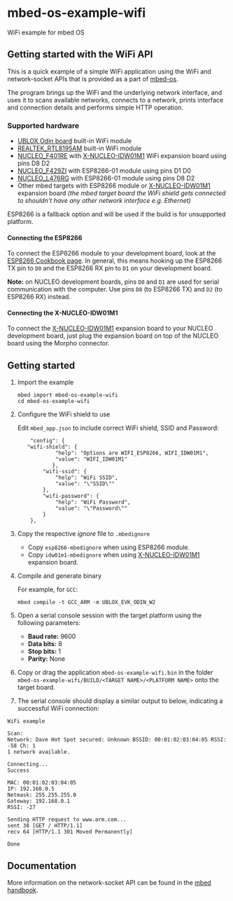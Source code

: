 # mbed-os-example-wifi #

WiFi example for mbed OS

## Getting started with the WiFi API ##

This is a quick example of a simple WiFi application using the WiFi and network-socket APIs that is provided as a part of [mbed-os](github.com/armmbed/mbed-os).

The program brings up the WiFi and the underlying network interface, and uses it to scans available networks, connects to a network, prints interface and connection details and performs simple HTTP operation.

### Supported hardware ###

* [UBLOX Odin board](https://developer.mbed.org/platforms/ublox-EVK-ODIN-W2/) built-in WiFi module
* [REALTEK_RTL8195AM](https://developer.mbed.org/platforms/REALTEK-RTL8195AM/) built-in WiFi module
* [NUCLEO_F401RE](https://developer.mbed.org/platforms/ST-Nucleo-F401RE/) with [X-NUCLEO-IDW01M1](https://developer.mbed.org/components/X-NUCLEO-IDW01M1/) WiFi expansion board using pins D8 D2
* [NUCLEO_F429ZI](https://developer.mbed.org/platforms/ST-Nucleo-F429ZI/) with ESP8266-01 module using pins D1 D0
* [NUCLEO_L476RG](https://developer.mbed.org/platforms/ST-Nucleo-L476RG/) with ESP8266-01 module using pins D8 D2
* Other mbed targets with ESP8266 module or [X-NUCLEO-IDW01M1](https://developer.mbed.org/components/X-NUCLEO-IDW01M1/) expansion board
  *(the mbed target board the WiFi shield gets connected to shouldn't have any other network interface e.g. Ethernet)*

ESP8266 is a fallback option and will be used if the build is for unsupported platform.

#### Connecting the ESP8266 ####
To connect the ESP8266 module to your development board, look at the [ESP8266 Cookbook page](https://developer.mbed.org/users/4180_1/notebook/using-the-esp8266-with-the-mbed-lpc1768/). In general, this means hooking up the ESP8266 TX pin to `D0` and the ESP8266 RX pin to `D1` on your development board.

**Note:** on NUCLEO development boards, pins `D0` and `D1` are used for serial communication with the computer. Use pins `D8` (to ESP8266 TX) and `D2` (to ESP8266 RX) instead.

#### Connecting the X-NUCLEO-IDW01M1 ####
To connect the [X-NUCLEO-IDW01M1](https://developer.mbed.org/components/X-NUCLEO-IDW01M1/) expansion board to your NUCLEO development board, just plug the expansion board on top of the NUCLEO board using the Morpho connector.

##  Getting started

1. Import the example

   ```
   mbed import mbed-os-example-wifi
   cd mbed-os-example-wifi
   ```
2. Configure the WiFi shield to use

   Edit ```mbed_app.json``` to include correct WiFi shield, SSID and Password:

   ```
       "config": { 
 	  "wifi-shield": {
               "help": "Options are WIFI_ESP8266, WIFI_IDW01M1",
               "value": "WIFI_IDW01M1"
        	  },
           "wifi-ssid": {
               "help": "WiFi SSID",
               "value": "\"SSID\""
           },
           "wifi-password": {
               "help": "WiFi Password",
               "value": "\"Password\""
           }
       },
   ```

3. Copy the respective _ignore_ file to `.mbedignore`
   * Copy `esp8266-mbedignore` when using ESP8266 module.
   * Copy `idw01m1-mbedignore` when using [X-NUCLEO-IDW01M1](https://developer.mbed.org/components/X-NUCLEO-IDW01M1/) expansion board.
  
4. Compile and generate binary

   For example, for `GCC`:

   ```
   mbed compile -t GCC_ARM -m UBLOX_EVK_ODIN_W2
   ```
   
 5. Open a serial console session with the target platform using the following parameters:
    * **Baud rate:** 9600
    * **Data bits:** 8
    * **Stop bits:** 1
    * **Parity:** None
 
 6. Copy or drag the application `mbed-os-example-wifi.bin` in the folder `mbed-os-example-wifi/BUILD/<TARGET NAME>/<PLATFORM NAME>` onto the target board.
 
 7. The serial console should display a similar output to below, indicating a successful WiFi connection:
 ```
 WiFi example

Scan:
Network: Dave Hot Spot secured: Unknown BSSID: 00:01:02:03:04:05 RSSI: -58 Ch: 1
1 network available.

Connecting...
Success

MAC: 00:01:02:03:04:05
IP: 192.168.0.5
Netmask: 255.255.255.0
Gateway: 192.168.0.1
RSSI: -27

Sending HTTP request to www.arm.com...
sent 38 [GET / HTTP/1.1]
recv 64 [HTTP/1.1 301 Moved Permanently]

Done
```

## Documentation ##

More information on the network-socket API can be found in the [mbed handbook](https://docs.mbed.com/docs/mbed-os-api-reference/en/5.2/APIs/communication/network_sockets/).
